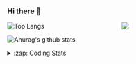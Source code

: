 ### Hi there 👋

<!--
**tao8687/tao8687** is a ✨ _special_ ✨ repository because its `README.md` (this file) appears on your GitHub profile.

Here are some ideas to get you started:

- 🔭 I’m currently working on ...
- 🌱 I’m currently learning ...
- 👯 I’m looking to collaborate on ...
- 🤔 I’m looking for help with ...
- 💬 Ask me about ...
- 📫 How to reach me: ...
- 😄 Pronouns: ...
- ⚡ Fun fact: ...
-->

<img align='right' src="https://media.giphy.com/media/M9gbBd9nbDrOTu1Mqx/giphy.gif" width="240">

  
![Top Langs](https://github-readme-stats.vercel.app/api/top-langs/?username=tao8687&layout=compact&title_color=23238E&text_color=A67D3D)

![Anurag's github stats](https://github-readme-stats.vercel.app/api?username=tao8687&show_icons=true&&text_color=A67D3D&title_color=23238E&show_icons=false&count_private=true&hide=stars)

<details>
  <summary>:zap: Coding Stats</summary>
  <br>
    
<!--START_SECTION:waka-->
![Code Time](http://img.shields.io/badge/Code%20Time-1%2C517%20hrs%2014%20mins-blue)

![Profile Views](http://img.shields.io/badge/Profile%20Views-0-blue)

**🐱 My GitHub Data** 

> 📦 1.5 MB Used in GitHub's Storage 
 > 
> 🏆 124 Contributions in the Year 2024
 > 
> 🚫 Not Opted to Hire
 > 
> 📜 50 Public Repositories 
 > 
> 🔑 25 Private Repositories 
 > 
**I'm an Early 🐤** 

```text
🌞 Morning                1362 commits        ██████████████████████░░░   86.75 % 
🌆 Daytime                87 commits          █░░░░░░░░░░░░░░░░░░░░░░░░   05.54 % 
🌃 Evening                117 commits         ██░░░░░░░░░░░░░░░░░░░░░░░   07.45 % 
🌙 Night                  4 commits           ░░░░░░░░░░░░░░░░░░░░░░░░░   00.25 % 
```
📅 **I'm Most Productive on Wednesday** 

```text
Monday                   226 commits         ████░░░░░░░░░░░░░░░░░░░░░   14.39 % 
Tuesday                  213 commits         ███░░░░░░░░░░░░░░░░░░░░░░   13.57 % 
Wednesday                280 commits         ████░░░░░░░░░░░░░░░░░░░░░   17.83 % 
Thursday                 205 commits         ███░░░░░░░░░░░░░░░░░░░░░░   13.06 % 
Friday                   223 commits         ████░░░░░░░░░░░░░░░░░░░░░   14.20 % 
Saturday                 216 commits         ███░░░░░░░░░░░░░░░░░░░░░░   13.76 % 
Sunday                   207 commits         ███░░░░░░░░░░░░░░░░░░░░░░   13.18 % 
```


📊 **This Week I Spent My Time On** 

```text
🕑︎ Time Zone: Asia/Shanghai

💬 Programming Languages: 
C++                      2 hrs 1 min         █████████░░░░░░░░░░░░░░░░   36.47 % 
Other                    1 hr 50 mins        ████████░░░░░░░░░░░░░░░░░   33.19 % 
C                        51 mins             ████░░░░░░░░░░░░░░░░░░░░░   15.55 % 
Objective-C              10 mins             █░░░░░░░░░░░░░░░░░░░░░░░░   03.25 % 
Markdown                 9 mins              █░░░░░░░░░░░░░░░░░░░░░░░░   02.74 % 

🔥 Editors: 
VS Code                  5 hrs 34 mins       █████████████████████████   100.00 % 

🐱‍💻 Projects: 
diffbot                  2 hrs 50 mins       █████████████░░░░░░░░░░░░   50.86 % 
robot_base_src           37 mins             ███░░░░░░░░░░░░░░░░░░░░░░   11.12 % 
R550PLUS_C50C_大车差速_2023.128 mins             ██░░░░░░░░░░░░░░░░░░░░░░░   08.60 % 
ros_motion_planning      25 mins             ██░░░░░░░░░░░░░░░░░░░░░░░   07.76 % 
pid_ws                   23 mins             ██░░░░░░░░░░░░░░░░░░░░░░░   06.99 % 

💻 Operating System: 
Linux                    5 hrs 34 mins       █████████████████████████   100.00 % 
```

**I Mostly Code in Python** 

```text
Python                   9 repos             ████████░░░░░░░░░░░░░░░░░   30.00 % 
C++                      8 repos             ███████░░░░░░░░░░░░░░░░░░   26.67 % 
JavaScript               2 repos             ██░░░░░░░░░░░░░░░░░░░░░░░   06.67 % 
Batchfile                1 repo              █░░░░░░░░░░░░░░░░░░░░░░░░   03.33 % 
HTML                     1 repo              █░░░░░░░░░░░░░░░░░░░░░░░░   03.33 % 
```



**Timeline**

![Lines of Code chart](https://raw.githubusercontent.com/tao8687/tao8687/master/assets/bar_graph.png)


 Last Updated on 03/05/2024 01:15:52 UTC
<!--END_SECTION:waka-->
</details>
